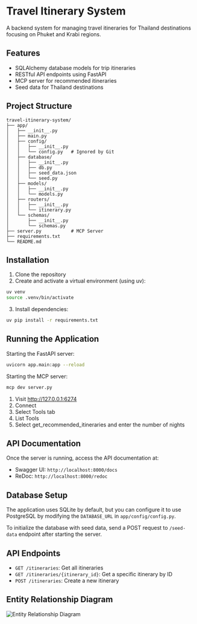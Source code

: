 # Travel Itinerary System

A backend system for managing travel itineraries for Thailand destinations focusing on Phuket and Krabi regions.

## Features

- SQLAlchemy database models for trip itineraries
- RESTful API endpoints using FastAPI
- MCP server for recommended itineraries
- Seed data for Thailand destinations

## Project Structure

```
travel-itinerary-system/
├── app/
│   ├── __init__.py
│   ├── main.py
│   ├── config/
│   │   ├── __init__.py
│   │   └── config.py   # Ignored by Git
│   ├── database/
│   │   ├── __init__.py
│   │   ├── db.py
│   │   ├── seed_data.json
│   │   └── seed.py
│   ├── models/
│   │   ├── __init__.py
│   │   └── models.py
│   ├── routers/
│   │   ├── __init__.py
│   │   └── itinerary.py
│   └── schemas/
│       ├── __init__.py
│       └── schemas.py
├── server.py           # MCP Server
├── requirements.txt
└── README.md
```

## Installation

1. Clone the repository
2. Create and activate a virtual environment (using uv):

```bash
uv venv
source .venv/bin/activate  
```

3. Install dependencies:

```bash
uv pip install -r requirements.txt
```

## Running the Application

Starting the FastAPI server:

```bash
uvicorn app.main:app --reload
```

Starting the MCP server:

```bash
mcp dev server.py
```

1. Visit http://127.0.0.1:6274
2. Connect
3. Select Tools tab
4. List Tools
5. Select get_recommended_itineraries and enter the number of nights


## API Documentation

Once the server is running, access the API documentation at:

- Swagger UI: `http://localhost:8000/docs`
- ReDoc: `http://localhost:8000/redoc`

## Database Setup

The application uses SQLite by default, but you can configure it to use PostgreSQL by modifying the `DATABASE_URL` in `app/config/config.py`.

To initialize the database with seed data, send a POST request to `/seed-data` endpoint after starting the server.

## API Endpoints

- `GET /itineraries`: Get all itineraries
- `GET /itineraries/{itinerary_id}`: Get a specific itinerary by ID
- `POST /itineraries`: Create a new itinerary

## Entity Relationship Diagram
![Entity Relationship Diagram](https://github.com/user-attachments/assets/5c8b69df-57a1-4720-9302-85bea1568fe1)


